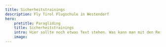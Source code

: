 ```yaml
---
title: Sicherheitstrainings
description: Fly Tirol Flugschule in Westendorf
hero: 
    pretitle: Paragliding
    title: Sicherheitstrainings
    intro: Hier sollte noch etwas Text stehen. Was kann man mit den Reisen machen?
    image: 
---
```


<hero-two :hero="hero"></hero-two>

